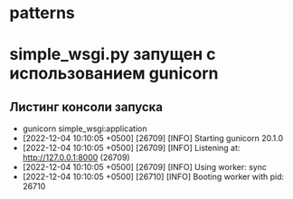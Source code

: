 # patterns
# simple_wsgi.py запущен с использованием gunicorn
## Листинг консоли запуска
- gunicorn simple_wsgi:application
- [2022-12-04 10:10:05 +0500] [26709] [INFO] Starting gunicorn 20.1.0
- [2022-12-04 10:10:05 +0500] [26709] [INFO] Listening at: http://127.0.0.1:8000 (26709)
- [2022-12-04 10:10:05 +0500] [26709] [INFO] Using worker: sync
- [2022-12-04 10:10:05 +0500] [26710] [INFO] Booting worker with pid: 26710

